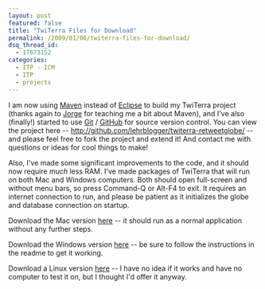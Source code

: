 ```yaml
---
layout: post
featured: false
title: "TwiTerra Files for Download"
permalink: /2009/01/06/twiterra-files-for-download/
dsq_thread_id:
  - 17673152
categories:
  - ITP - ICM
  - ITP
  - projects
---
```

I am now using [Maven][1] instead of [Eclipse][2] to build my TwiTerra project (thanks again to [Jorge][3] for teaching me a bit about Maven), and I've also (finally!) started to use [Git][4] / [GitHub][5] for source version control. You can view the project here -- <http://github.com/lehrblogger/twiterra-retweetglobe/> -- and please feel free to fork the project and extend it! And contact me with questions or ideas for cool things to make!

Also, I've made some significant improvements to the code, and it should now require *much* less RAM. I've made packages of TwiTerra that will run on both Mac and Windows computers. Both should open full-screen and without menu bars, so press Command-Q or Alt-F4 to exit. It requires an internet connection to run, and please be patient as it initializes the globe and database connection on startup. 

Download the Mac version [here][6] -- it should run as a normal application without any further steps.

Download the Windows version [here][7] -- be sure to follow the instructions in the readme to get it working.

Download a Linux version [here][8] -- I have no idea if it works and have no computer to test it on, but I thought I'd offer it anyway.

 [1]: http://maven.apache.org/
 [2]: http://www.eclipse.org/
 [3]: http://uncountablymany.blogspot.com/
 [4]: http://git-scm.com/
 [5]: http://github.com/
 [6]: /projects/twiterra/TwiTerra_Mac.zip
 [7]: /projects/twiterra/TwiTerra_Windows.zip
 [8]: /projects/twiterra/TwiTerra_Linux.zip
 